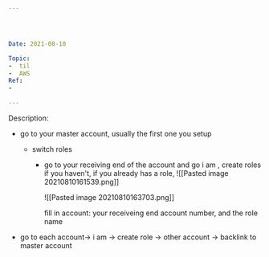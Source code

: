 ```yaml
---




Date: 2021-08-10

Topic:
-  til
-  AWS
Ref:
-

---
```





Description:
* go to your master account, usually the first one you setup
	* switch roles


		* go to your receiving end of the account and go i am , create roles if you haven't, if you already has a role, 
			![[Pasted image 20210810161539.png]]
			
			![[Pasted image 20210810163703.png]]
			
			
			fill in account: your receiveing end account number, and the role name
			
* go to each account-> i am -> create role -> other account -> backlink to master account




